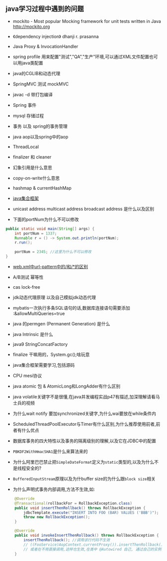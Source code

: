 ## java学习过程中遇到的问题

*	mockito - Most popular Mocking framework for unit tests written in Java http://mockito.org
*	《dependency injection》 dhanji r. prasanna 
*	Java Proxy & InvocationHandler
*	spring profile 用来配置"测试","QA","生产"环境,可以通过XML文件配置也可以用java类配置
*	java的CGLIB和动态代理
*	SpringMVC 测试 mockMVC
*	javac -d 带打包编译
*	Spring 事件
*	mysql 存储过程
*	事务 以及 spring的事务管理
* java aop以及spring中的aop
* ThreadLocal
* finalizer 和 cleaner
* 幻象引用是什么意思
* copy-on-write什么意思
* hashmap & currentHashMap
* [java集合框架](http://www.cnblogs.com/skywang12345/p/3323085.html)
* unicast address multicast address broadcast address 是什么以及区别

* 下面的portNum为什么不可以修改
```java
public static void main(String[] args) {
    int portNum = 1337;
    Runnable r = () -> System.out.println(portNum);
    r.run();
    
    portNum = 2345; //这里为什么不可以修改
}
```

* [web.xml中url-pattern中的/和/*的区别](https://stackoverflow.com/questions/4140448/difference-between-and-in-servlet-mapping-url-pattern)
* A/B测试  幂等性

* cas lock-free

* jdk动态代理原理 以及自己模拟jdk动态代理

* mybatis一次执行多条SQL语句的话,数据库连接语句需要添加 :&allowMultiQueries=true

* java 的permgen (Permanent Generation) 是什么	

* java Intrinsic 是什么

* java9 StringConcatFactory

* finalize 干嘛用的，System.gc();啥玩意

* java集合框架需要学习,包括源码

* CPU mesi协议

* java atomic 包 & AtomicLong和LongAdder有什么区别

* java volatile关键字不是很懂,在java并发编程实战p47有描述,加深理解请看马士兵的视频

* 为什么wait notify 要加synchronized关键字,为什么wai要放在while条件内

* ScheduledThreadPoolExecutor与Timer有什么区别,为什么推荐使用前者,前者有什么优点

* 数据库事务的四大特性以及事务的隔离级别的理解,以及它在JDBC中的配置
* `PBKDF2WithHmacSHA1`是什么来算法来的
* 为什么阿里巴巴禁止把`SimpleDateFormat`定义为`static`类型的,以及为什么不是线程安全的?
* `BufferedInputStream`原理以及为什buffer size的为什么跟`block size`相关

* 为什么声明式事务内部调用,方法不生效,如:
```java
    @Override
    @Transactional(rollbackFor = RollbackException.class)
    public void insertThenRollback() throws RollbackException {
        jdbcTemplate.execute("INSERT INTO FOO (BAR) VALUES ('BBB')");
        throw new RollbackException();
    }

    @Override
    public void invokeInsertThenRollback() throws RollbackException {
        insertThenRollback(); //调用该行代码不生效
        // ((FooService)AopContext.currentProxy()).insertThenRollback(); //该方法生效 
        // 或者在不用直接调用,这样也生效,在类中 @Autowired 自己, 通过自己的实例,xxx.insertThenRollback()
    }
```

